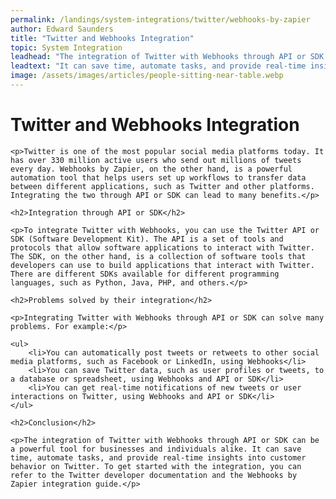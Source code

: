 ```yaml
---
permalink: /landings/system-integrations/twitter/webhooks-by-zapier
author: Edward Saunders
title: "Twitter and Webhooks Integration"
topic: System Integration
leadhead: "The integration of Twitter with Webhooks through API or SDK can be a powerful tool for businesses and individuals alike"
leadtext: "It can save time, automate tasks, and provide real-time insights into customer behavior on Twitter. To get started with the integration, you can refer to the Twitter developer documentation and the Webhooks by Zapier integration guide."
image: /assets/images/articles/people-sitting-near-table.webp
---
```

<div class="arttext">	<h1>Twitter and Webhooks Integration</h1>
	
	<p>Twitter is one of the most popular social media platforms today. It has over 330 million active users who send out millions of tweets every day. Webhooks by Zapier, on the other hand, is a powerful automation tool that helps users set up workflows to transfer data between different applications, such as Twitter and other platforms. Integrating the two through API or SDK can lead to many benefits.</p>
	
	<h2>Integration through API or SDK</h2>
	
	<p>To integrate Twitter with Webhooks, you can use the Twitter API or SDK (Software Development Kit). The API is a set of tools and protocols that allow software applications to interact with Twitter. The SDK, on the other hand, is a collection of software tools that developers can use to build applications that interact with Twitter. There are different SDKs available for different programming languages, such as Python, Java, PHP, and others.</p>
	
	<h2>Problems solved by their integration</h2>
	
	<p>Integrating Twitter with Webhooks through API or SDK can solve many problems. For example:</p>
	
	<ul>
		<li>You can automatically post tweets or retweets to other social media platforms, such as Facebook or LinkedIn, using Webhooks</li>
		<li>You can save Twitter data, such as user profiles or tweets, to a database or spreadsheet, using Webhooks and API or SDK</li>
		<li>You can get real-time notifications of new tweets or user interactions on Twitter, using Webhooks and API or SDK</li>
	</ul>
	
	<h2>Conclusion</h2>
	
	<p>The integration of Twitter with Webhooks through API or SDK can be a powerful tool for businesses and individuals alike. It can save time, automate tasks, and provide real-time insights into customer behavior on Twitter. To get started with the integration, you can refer to the Twitter developer documentation and the Webhooks by Zapier integration guide.</p>
	
</div>